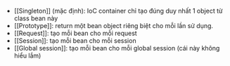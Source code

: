 - [[Singleton]] (mặc định): IoC container chỉ tạo đúng duy nhất 1 object từ class bean này
- [[Prototype]]: return một bean object riêng biệt cho mỗi lần sử dụng.
- [[Request]]: tạo mỗi bean cho mỗi request
- [[Session]]: tạo mỗi bean cho mỗi session
- [[Global session]]: tạo mỗi bean cho mỗi global session (cái này không hiểu lắm)